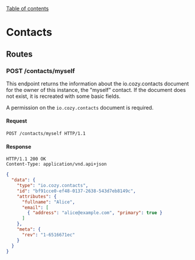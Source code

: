 [Table of contents](README.md#table-of-contents)

# Contacts

## Routes

### POST /contacts/myself

This endpoint returns the information about the io.cozy.contacts document for
the owner of this instance, the "myself" contact. If the document does not
exist, it is recreated with some basic fields.

A permission on the `io.cozy.contacts` document is required.

#### Request

```http
POST /contacts/myself HTTP/1.1
```

#### Response

```http
HTTP/1.1 200 OK
Content-Type: application/vnd.api+json
```

```json
{
  "data": {
    "type": "io.cozy.contacts",
    "id": "bf91cce0-ef48-0137-2638-543d7eb8149c",
    "attributes": {
      "fullname": "Alice",
      "email": [
        { "address": "alice@example.com", "primary": true }
      ]
    },
    "meta": {
      "rev": "1-6516671ec"
    }
  }
}
```
